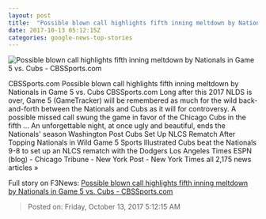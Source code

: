 ```yaml
---
layout: post
title:  "Possible blown call highlights fifth inning meltdown by Nationals in Game 5 vs. Cubs - CBSSports.com"
date: 2017-10-13 05:12:15Z
categories: google-news-top-stories
---
```


![Possible blown call highlights fifth inning meltdown by Nationals in Game 5 vs. Cubs - CBSSports.com](https://sportshub.cbsistatic.com/i/r/2017/10/13/58bf2377-de4b-4951-b882-5a9dc624acc4/thumbnail/770x433/3ec5fd63268f22b98f9a4f6c4b260941/usatsi-10342230.jpg)

CBSSports.com Possible blown call highlights fifth inning meltdown by Nationals in Game 5 vs. Cubs CBSSports.com Long after this 2017 NLDS is over, Game 5 (GameTracker) will be remembered as much for the wild back-and-forth between the Nationals and Cubs as it will for controversy. A possible missed call swung the game in favor of the Chicago Cubs in the fifth ... An unforgettable night, at once ugly and beautiful, ends the Nationals' season Washington Post Cubs Set Up NLCS Rematch After Topping Nationals in Wild Game 5 Sports Illustrated Cubs beat the Nationals 9-8 to set up an NLCS rematch with the Dodgers Los Angeles Times ESPN (blog) - Chicago Tribune - New York Post - New York Times all 2,175 news articles »


Full story on F3News: [Possible blown call highlights fifth inning meltdown by Nationals in Game 5 vs. Cubs - CBSSports.com](http://www.f3nws.com/n/bqEQNG)

> Posted on: Friday, October 13, 2017 5:12:15 AM
